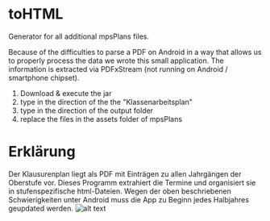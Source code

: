 # toHTML
Generator for all additional mpsPlans files.

Because of the difficulties to parse a PDF on Android in a way that allows us to properly process the data we wrote this small application.
The information is extracted via PDFxStream (not running on Android / smartphone chipset). 

1. Download & execute the jar
2. type in the direction of the the "Klassenarbeitsplan"
3. type in the direction of the output folder
4. replace the files in the assets folder of mpsPlans
# Erklärung
Der Klausurenplan liegt als PDF mit Einträgen zu allen Jahrgängen der Oberstufe vor. Dieses Programm extrahiert die Termine und organisiert sie in stufenspezifische html-Dateien. Wegen der oben beschriebenen Schwierigkeiten unter Android muss die App zu Beginn jedes Halbjahres geupdated werden.
![alt text](https://jwanrq.db.files.1drv.com/y4mNHv3Mc2CU4FTvkVKrMh0KSTr6tUrq8fhOGQixQyZgIkaYVBAJcg6wiHQkY_coF1t_QYF0YGw8KLyZWsapDz1YP1WlR1AjFQ74ZaH-dlyDC8NQTMncVbLCOcV5bQWGqzXQ1a-9z1SbwybJHK2oEecpMcIsJr756VEnwq4f-HtzPGa46TjmRzgYdZTYDk89TXBrP58fSy75JmGYFpjlKf9PQ)
